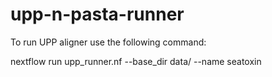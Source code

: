 # upp-n-pasta-runner

To run UPP aligner use the following command:

nextflow run upp_runner.nf --base_dir data/ --name seatoxin

